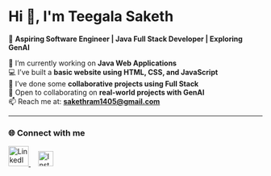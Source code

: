 # Hi 👋, I'm Teegala Saketh  

🚀 **Aspiring Software Engineer | Java Full Stack Developer | Exploring GenAI**  

🔭 I’m currently working on **Java Web Applications**  
💻 I’ve built a **basic website using HTML, CSS, and JavaScript**  
🤝 I’ve done some **collaborative projects using Full Stack**  
👯 Open to collaborating on **real-world projects with GenAI**  
📫 Reach me at: **sakethram1405@gmail.com**  

---

### 🌐 Connect with me  
<p align="left">
  <a href="https://www.linkedin.com/in/teegala-saketh-4063b3291" target="_blank" style="margin-right: 15px;">
    <img src="https://img.icons8.com/color/48/000000/linkedin.png" alt="LinkedIn" width="40" height="40"/>
  </a>
  <a href="https://www.instagram.com/saketh_ram_teegala_14" target="_blank" rel="noopener noreferrer">
    <img src="https://cdn.simpleicons.org/instagram/E4405F" height="30" width="30" alt="Instagram" />
  </a>
</p>
